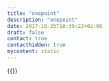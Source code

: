 ```yaml
---
title: "onepoint"
description: "onepoint"
date: 2017-10-25T10:39:22+02:00
draft: false
contact: true
contacthidden: true
mycontent: static
---
```

{{<partner-single
company="onepoint"
type="si"
website="http://www.groupeonepoint.com"
countrycode="FR"
city="Paris"
description="Onepoint is the architect of large transformation programs for corporations and public administrations, guiding its clients from the definition of the strategic vision to its technology implementation. “Beyond the obvious” is the company’s signature, which reflects its commitment to driving innovation and promoting green growth in order to create new working methods, new spaces, and new economic models. In less than 15 years, onepoint has become one of the major players in digital transformation, employing 2,300 people globally across Europe, Tunisia, North America, and the Asia-Pacific region.<br><br>Onepoint est l’architecte des grandes transformations des entreprises et des acteurs publics. Elle accompagne ses clients de la stratégie à la mise en œuvre technologique, en s’attachant toujours à penser au-delà des évidences et à s’inscrire dans des logiques de croissance verte, pour créer de nouvelles façons de travailler, de nouveaux modèles économiques et de nouveaux lieux. Elle est devenue en un peu plus de 15 ans l’un des acteurs majeurs de la transformation numérique et emploie 2300 collaborateurs en Europe, en Tunisie et en Amérique du Nord ainsi qu’en Asie Pacifique."
siregion="emea"
level="basic"
logo="//images.ctfassets.net/vpidbgnakfvf/2vr2ZFYydPCR4qufU5HTZv/a1f0b4d04ccc3fe69855d103f62cf333/onepoint_logo.png">}}